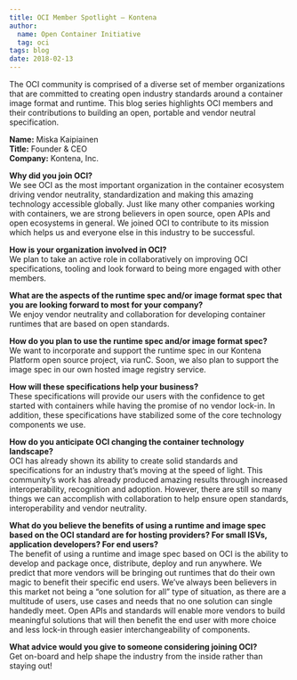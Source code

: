 ```yaml
---
title: OCI Member Spotlight – Kontena
author:
  name: Open Container Initiative
  tag: oci
tags: blog
date: 2018-02-13
---
```


The OCI community is comprised of a diverse set of member organizations that are committed to creating open industry standards around a container image format and runtime. This blog series highlights OCI members and their contributions to building an open, portable and vendor neutral specification.

**Name:** Miska Kaipiainen  
**Title:** Founder & CEO  
**Company:** Kontena, Inc.  

**Why did you join OCI?**  
We see OCI as the most important organization in the container ecosystem driving vendor neutrality, standardization and making this amazing technology accessible globally. Just like many other companies working with containers, we are strong believers in open source, open APIs and open ecosystems in general. We joined OCI to contribute to its mission which helps us and everyone else in this industry to be successful.

**How is your organization involved in OCI?**  
We plan to take an active role in collaboratively on improving OCI specifications, tooling and look forward to being more engaged with other members.

**What are the aspects of the runtime spec and/or image format spec that you are looking forward to most for your company?**  
We enjoy vendor neutrality and collaboration for developing container runtimes that are based on open standards.

**How do you plan to use the runtime spec and/or image format spec?**  
We want to incorporate and support the runtime spec in our Kontena Platform open source project, via runC. Soon, we also plan to support the image spec in our own hosted image registry service.

**How will these specifications help your business?**  
These specifications will provide our users with the confidence to get started with containers while having the promise of no vendor lock-in. In addition, these specifications have stabilized some of the core technology components we use.

**How do you anticipate OCI changing the container technology landscape?**  
OCI has already shown its ability to create solid standards and specifications for an industry that’s moving at the speed of light. This community’s work has already produced amazing results through increased interoperability, recognition and adoption. However, there are still so many things we can accomplish with collaboration to help ensure open standards, interoperability and vendor neutrality.

**What do you believe the benefits of using a runtime and image spec based on the OCI standard are for hosting providers? For small ISVs, application developers? For end users?**  
The benefit of using a runtime and image spec based on OCI is the ability to develop and package once, distribute, deploy and run anywhere. We predict that more vendors will be bringing out runtimes that do their own magic to benefit their specific end users. We’ve always been believers in this market not being a “one solution for all” type of situation, as there are a multitude of users, use cases and needs that no one solution can single handedly meet. Open APIs and standards will enable more vendors to build meaningful solutions that will then benefit the end user with more choice and less lock-in through easier interchangeability of components.

**What advice would you give to someone considering joining OCI?**  
Get on-board and help shape the industry from the inside rather than staying out!
